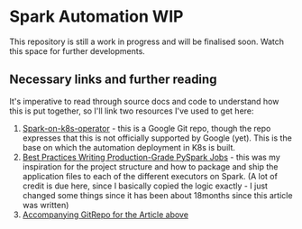 # Spark Automation WIP
This repository is still a work in progress and will be finalised soon. Watch this space for further developments.

## Necessary links and further reading
It's imperative to read through source docs and code to understand how this is put together, so I'll link two resources I've used to get here:
1. [Spark-on-k8s-operator](https://github.com/GoogleCloudPlatform/spark-on-k8s-operator) - this is a Google Git repo, though the repo
expresses that this is not officially supported by Google (yet). This is the base on which the automation deployment in K8s is built. 
1. [Best Practices Writing Production-Grade PySpark Jobs](https://developerzen.com/best-practices-writing-production-grade-pyspark-jobs-cb688ac4d20f) - this was 
my inspiration for the project structure and how to package and ship the application files to each of the different executors on Spark. (A lot of credit
is due here, since I basically copied the logic exactly - I just changed some things since it has been about 18months since this article was written)
1. [Accompanying GitRepo for the Article above](https://github.com/ekampf/PySpark-Boilerplate)